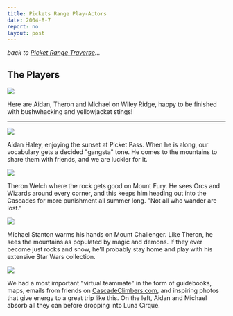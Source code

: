 ```yaml
---
title: Pickets Range Play-Actors
date: 2004-8-7
report: no
layout: post
---
```


*back to [Picket Range Traverse](#/sections/trips/2004_pickets)...*

The Players
---
![](images/articles/trips/2004/theplayers.jpg)

Here are Aidan, Theron and Michael on Wiley Ridge, happy to be finished with
bushwhacking and yellowjacket stings! 

---

![](images/articles/trips/2004/playeraidan.jpg)

Aidan Haley, enjoying the sunset at Picket Pass. When he is along, our
vocabulary gets a decided "gangsta" tone. He comes to the mountains to
share them with friends, and we are luckier for it.

![](images/articles/trips/2004/playertheron.jpg)

Theron Welch where the rock gets good on Mount Fury. He sees Orcs and
Wizards around every corner, and this keeps him heading out into the
Cascades for more punishment all summer long. "Not all who wander are
lost."

![](images/articles/trips/2004/playermichael.jpg)

Michael Stanton warms his hands on Mount Challenger. Like Theron, he sees
the mountains as populated by magic and demons. If they ever become just
rocks and snow, he'll probably stay home and play with his extensive
Star Wars collection.


![](images/articles/trips/2004/playerbeta.jpg)

We had a most important "virtual teammate" in the form of guidebooks,
maps, emails from friends on 
[CascadeClimbers.com](http://www.cascadeclimbers.com), and inspiring
photos that give energy to a great trip like this. On the left,
Aidan and Michael absorb all they can before dropping into Luna Cirque.

